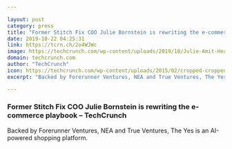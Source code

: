 ```yaml
---

layout: post
category: press
title: "Former Stitch Fix COO Julie Bornstein is rewriting the e-commerce playbook"
date: 2019-10-22 04:25:31
link: https://tcrn.ch/2o4WJWc
image: https://techcrunch.com/wp-content/uploads/2019/10/Julie-Amit-Headshot.jpg?w=600
domain: techcrunch.com
author: "TechCrunch"
icon: https://techcrunch.com/wp-content/uploads/2015/02/cropped-cropped-favicon-gradient.png?w=180
excerpt: "Backed by Forerunner Ventures, NEA and True Ventures, The Yes is an AI-powered shopping platform."

---
```


### Former Stitch Fix COO Julie Bornstein is rewriting the e-commerce playbook – TechCrunch

Backed by Forerunner Ventures, NEA and True Ventures, The Yes is an AI-powered shopping platform.